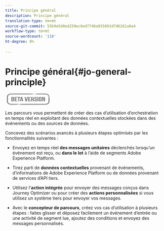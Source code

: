 ```yaml
---
title: Principe général
description: Principe général
translation-type: tm+mt
source-git-commit: 55b9e5d8ed259ec6ed7746e835691d7d6261a8a4
workflow-type: tm+mt
source-wordcount: '118'
ht-degree: 0%

---
```


# Principe général{#jo-general-principle}

![](../assets/do-not-localize/badge.png)

Les parcours vous permettent de créer des cas d’utilisation d’orchestration en temps réel en exploitant des données contextuelles stockées dans des événements ou des sources de données.

Concevez des scénarios avancés à plusieurs étapes optimisés par les fonctionnalités suivantes :

* Envoyez en temps réel **des messages unitaires** déclenchés lorsqu’un événement est reçu, ou **dans le lot** à l’aide de segments Adobe Experience Platform.

* Tirez parti de **données contextuelles** provenant de événements, d’informations de Adobe Experience Platform ou de données provenant de services d’API tiers.

* Utilisez l&#39;**action intégrée** pour envoyer des messages conçus dans Journey Optimizer ou pour créer des **actions personnalisées** si vous utilisez un système tiers pour envoyer vos messages.

* Avec le **concepteur de parcours**, créez vos cas d’utilisation à plusieurs étapes : faites glisser et déposez facilement un événement d’entrée ou une activité de segment lue, ajoutez des conditions et envoyez des messages personnalisés.
